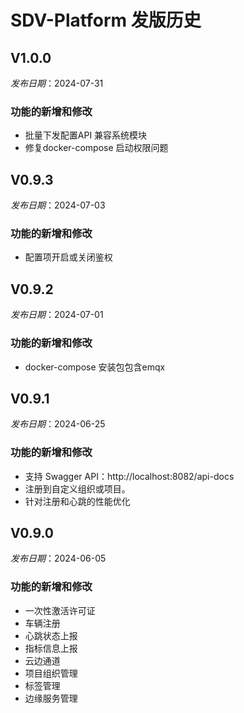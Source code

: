 # SDV-Platform 发版历史

## V1.0.0

_发布日期_：2024-07-31

### 功能的新增和修改

- 批量下发配置API 兼容系统模块
- 修复docker-compose 启动权限问题

## V0.9.3

_发布日期_：2024-07-03

### 功能的新增和修改

- 配置项开启或关闭鉴权

## V0.9.2

_发布日期_：2024-07-01

### 功能的新增和修改

- docker-compose 安装包包含emqx

## V0.9.1

_发布日期_：2024-06-25

### 功能的新增和修改

- 支持 Swagger API：http://localhost:8082/api-docs
- 注册到自定义组织或项目。
- 针对注册和心跳的性能优化

## V0.9.0

_发布日期_：2024-06-05

### 功能的新增和修改

- 一次性激活许可证
- 车辆注册
- 心跳状态上报
- 指标信息上报
- 云边通道
- 项目组织管理
- 标签管理
- 边缘服务管理